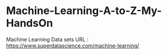 # Machine-Learning-A-to-Z-My-HandsOn
Machine Learning
Data sets URL : https://www.superdatascience.com/machine-learning/
